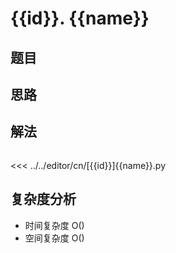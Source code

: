 # {{id}}. {{name}}

## 题目

<!--@include: ../../editor/cn/doc/content/[{{id}}]{{name}}.md-->

## 思路



## 解法

```python

```

<<< ../../editor/cn/[{{id}}]{{name}}.py


## 复杂度分析
- 时间复杂度 O()
- 空间复杂度 O()

